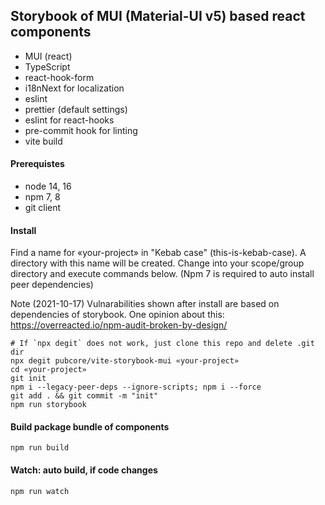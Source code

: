## Storybook of MUI (Material-UI v5) based react components

- MUI (react)
- TypeScript
- react-hook-form
- i18nNext for localization
- eslint
- prettier (default settings)
- eslint for react-hooks
- pre-commit hook for linting
- vite build

#### Prerequistes

- node 14, 16
- npm 7, 8
- git client

#### Install

Find a name for «your-project» in "Kebab case" (this-is-kebab-case). A directory
with this name will be created. Change into your scope/group directory and
execute commands below.
(Npm 7 is required to auto install peer dependencies)

Note (2021-10-17)
Vulnarabilities shown after install are based on dependencies of storybook.
One opinion about this: https://overreacted.io/npm-audit-broken-by-design/

```
# If `npx degit` does not work, just clone this repo and delete .git dir
npx degit pubcore/vite-storybook-mui «your-project»
cd «your-project»
git init
npm i --legacy-peer-deps --ignore-scripts; npm i --force
git add . && git commit -m "init"
npm run storybook
```

#### Build package bundle of components

```
npm run build
```

#### Watch: auto build, if code changes

```
npm run watch
```
